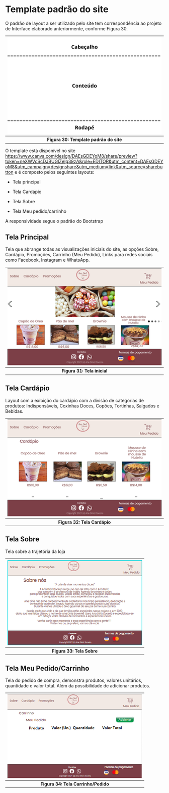 # Template padrão do site


O padrão de layout a ser utilizado pelo site tem correspondência ao projeto de Interface elaborado anteriormente, conforme Figura 30. 

| ![QuadroKanban](img/wireframes/estruturapadrao.png) | 
|:--:| 
| **Figura 30: Template padrão do site** |
 
 
O template está disponível no site https://www.canva.com/design/DAEsGDEYoM8/share/preview?token=neXWVcScDJBUGIZeIg39zA&role=EDITOR&utm_content=DAEsGDEYoM8&utm_campaign=designshare&utm_medium=link&utm_source=sharebutton e é composto pelos seguintes layouts:  

- Tela principal 

- Tela Cardápio 

- Tela Sobre 
- Tela Meu pedido/carrinho

A responsividade segue o padrão do Bootstrap 

## Tela Principal 
Tela que abrange todas as visualizações iniciais do site, as opções Sobre, Cardápio, Promoções, Carrinho (Meu Pedido), Links para redes sociais como Facebook, Instagram e WhatsApp.

| ![QuadroKanban](img/wireframes/Telainicial.png) | 
|:--:| 
| **Figura 31: Tela inicial** |

## Tela Cardápio
Layout com a exibição do cardápio com a divisão de categorias de produtos: Indispensáveis, Coxinhas Doces, Copões, Tortinhas, Salgados e Bebidas.

| ![QuadroKanban](img/wireframes/Cardapio.png) | 
|:--:| 
| **Figura 32: Tela Cardápio** |

## Tela Sobre
Tela sobre a trajetória da loja

| ![QuadroKanban](img/sobretemp.png) | 
|:--:| 
| **Figura 33: Tela Sobre** |
 
 ## Tela Meu Pedido/Carrinho
 Tela do pedido de compra, demonstra produtos, valores unitários, quantidade e valor total. Além da possibilidade de adicionar produtos.

| ![QuadroKanban](img/carrinho.png) | 
|:--:| 
| **Figura 34: Tela Carrinho/Pedido** |
